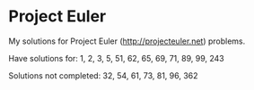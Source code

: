 # Project Euler #

My solutions for Project Euler (http://projecteuler.net) problems.

Have solutions for: 1, 2, 3, 5, 51, 62, 65, 69, 71, 89, 99, 243

Solutions not completed: 32, 54, 61, 73, 81, 96, 362 
